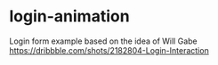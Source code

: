# login-animation
Login form example based on the idea of Will Gabe https://dribbble.com/shots/2182804-Login-Interaction

